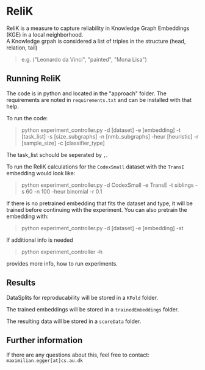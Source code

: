 # ReliK

ReliK is a measure to capture reliability in Knowledge Graph Embeddings (KGE) in a local neighborhood.<br>
A Knowledge grpah is considered a list of triples in the structure (head, relation, tail)

> e.g. ("Leonardo da Vinci", "painted", "Mona Lisa")

## Running ReliK

The code is in python and located in the "approach" folder. The requirements are noted in `requirements.txt` and can be installed with that help.<br>

To run the code:

> python experiment_controller.py -d [dataset] -e [embedding] -t [task_list] -s [size_subgraphs] -n [nmb_subgraphs] -heur [heuristic] -r [sample_size] -c [classifier_type]

The task_list schould be seperated by ``,``.<br>

To run the ReliK calculations for the ``CodexSmall`` dataset with the `TransE` embedding would look like:
> python experiment_controller.py -d CodexSmall -e TransE -t siblings -s 60 -n 100 -heur binomial -r 0.1

If there is no pretrained embedding that fits the dataset and type, it will be trained before continuing with the experiment. You can also pretrain the embedding with:

> python experiment_controller.py -d [dataset] -e [embedding] -st

If additional info is needed

> python experiment_controller -h

provides more info, how to run experiments.

## Results

DataSplits for reproducability will be stored in a `KFold` folder.<br>

The trained embeddings will be stored in a `trainedEmbeddings` folder.<br>

The resulting data will be stored in a `scoreData` folder.<br>

## Further information

If there are any questions about this, feel free to contact: `maximilian.egger[at]cs.au.dk`